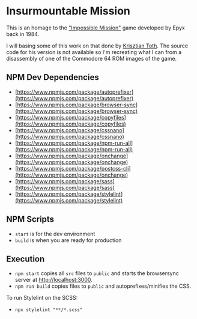# Insurmountable Mission

This is an homage to the ["Impossible Mission"](https://en.wikipedia.org/wiki/Impossible_Mission) game developed by Epyx back in 1984.

I will basing some of this work on that done by [Krisztian Toth](http://krissz.hu/). The source code for his version is not available so I'm recreating what I can from a disassembly of one of the Commodore 64 ROM images of the game.

## NPM Dev Dependencies

- [https://www.npmjs.com/package/autoprefixer](https://www.npmjs.com/package/autoprefixer)
- [https://www.npmjs.com/package/browser-sync](https://www.npmjs.com/package/browser-sync)
- [https://www.npmjs.com/package/copyfiles](https://www.npmjs.com/package/copyfiles)
- [https://www.npmjs.com/package/cssnano](https://www.npmjs.com/package/cssnano)
- [https://www.npmjs.com/package/npm-run-all](https://www.npmjs.com/package/npm-run-all)
- [https://www.npmjs.com/package/onchange](https://www.npmjs.com/package/onchange)
- [https://www.npmjs.com/package/postcss-cli](https://www.npmjs.com/package/onchange)
- [https://www.npmjs.com/package/sass](https://www.npmjs.com/package/sass)
- [https://www.npmjs.com/package/stylelint](https://www.npmjs.com/package/stylelint)

## NPM Scripts

- `start` is for the dev environment
- `build` is when you are ready for production

## Execution

- `npm start` copies all `src` files to `public` and starts the browsersync server at [http://localhost:3000](http://localhost:3000).
- `npm run build` copies files to `public` and autoprefixes/minifies the CSS.

To run Stylelint on the SCSS:

- `npx stylelint "**/*.scss"`
